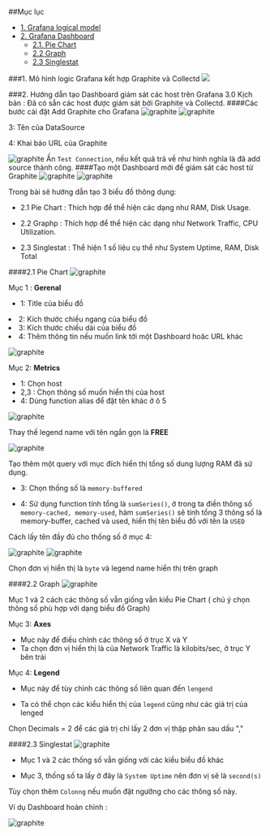 ##Mục lục 
*	[1. Grafana logical model](#model)
*	[2. Grafana Dashboard](#dashboard)
	*	[2.1.	Pie Chart](#pie)
	*	[2.2	Graph](#graph)
	*	[2.3	Singlestat](#single)
	
<a name="model"> </a> 
###1. Mô hình logic Grafana kết hợp Graphite và Collectd
<img src="http://i.imgur.com/5GWXWLB.png">

<a name="dashboard"> </a> 
###2. Hướng dẫn tạo Dashboard giám sát các host trên Grafana 3.0
Kịch bản : Đã có sẵn các host được giám sát bởi Graphite và Collectd.
####Các bước cài đặt
Add Graphite cho Grafana
![graphite](/images/Gra1.png)
![graphite](/images/Gra2.png)

3: Tên của DataSource

4: Khai báo URL của Graphite

![graphite](/images/Gra3.png)
Ấn `Test Connection`, nếu kết quả trả về như hình nghĩa là đã add source thành công.
####Tạo một Dashboard mới để giám sát các host từ Graphite
![graphite](/images/Gra4.png)
![graphite](/images/Gra5.png)

Trong bài sẽ hướng dẫn tạo 3 biểu đồ thông dụng:

 - 2.1 Pie Chart : Thích hợp để thể hiện các dạng như RAM, Disk Usage.

 - 2.2 Graphp : Thích hợp để thể hiện các dạng như Network Traffic, CPU Utilization.

 - 2.3 Singlestat : Thể hiện 1 số liệu cụ thể như System Uptime, RAM, Disk Total

<a name="pie"> </a> 
####2.1 Pie Chart
![graphite](/images/Gra6.png)

Mục 1 : **Gerenal**

 - 1: Title của biểu đồ</ul>
 - 2: Kích thước chiều ngang của biểu đồ
 - 3: Kích thước chiều dài của biểu đồ
 - 4: Thêm thông tin nếu muốn link tới một Dashboard hoăc URL khác

![graphite](/images/Gra8.png)

Mục 2: **Metrics**

 - 1: Chọn host
 - 2,3 : Chọn thông số muốn hiển thị của host
 - 4: Dùng function alias để đặt tên khác ở ô 5

![graphite](/images/Gra9.png)

Thay thế legend name với tên ngắn gọn là **FREE**

![graphite](/images/Gra10.png)

Tạo thêm một query với mục đích hiển thị tổng số dung lượng RAM đã sử dụng.

 - 3: Chọn thống số là `memory-buffered`

 - 4: Sử dụng function tính tổng là `sumSeries()`, ở trong ta điền thông số `memory-cached, memory-used`, hàm `sumSeries()` sẽ tính tổng 3 thông số
là memory-buffer, cached và used, hiển thị tên biểu đồ với tên là `USED`


Cách lấy tên đầy đủ cho thống số ở mục 4:

![graphite](/images/Gra7.png)
![graphite](/images/Gra11.png)

Chọn đơn vị hiển thị là `byte` và legend name hiển thị trên graph

<a name="graph"> </a> 
####2.2 Graph
![graphite](/images/Gra12.png)

Mục 1 và 2 cách các thông số vẫn giống vẫn kiểu Pie Chart ( chú ý chọn thông số phù hợp với dạng biểu đồ Graph)

Mục 3: **Axes**

- Mục này để điều chỉnh các thông số ở trục X và Y
- Ta chọn đơn vị hiển thị là của Network Traffic là kilobits/sec, ở trục Y bên trái

Mục 4: **Legend**
 - Mục này để tùy chỉnh các thông số liên quan đến `lengend`
 
 - Ta có thể chọn các kiểu hiển thị của `legend` cũng như các giá trị của lenged

Chọn Decimals = 2 để các giá trị chỉ lấy 2 đơn vị thập phân sau dấu ","

<a name="single"> </a> 
####2.3 Singlestat
![graphite](/images/Gra16.png)
 - Mục 1 và 2 các thống số vẫn giống với các kiểu biểu đồ khác 

 - Mục 3, thống số ta lấy ở đây là `System Uptime` nên đơn vị sẽ là `second(s)`

Tùy chọn thêm `Colonng` nếu muốn đặt ngưỡng cho các thông số này.

Ví dụ Dashboard hoàn chỉnh : 

![graphite](/images/Gra17.png)
